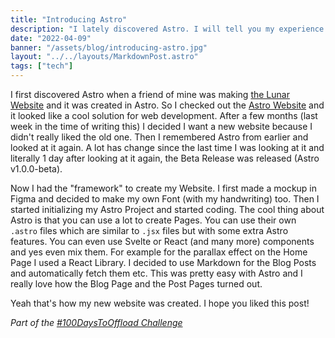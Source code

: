 ```yaml
---
title: "Introducing Astro"
description: "I lately discovered Astro. I will tell you my experience here!"
date: "2022-04-09"
banner: "/assets/blog/introducing-astro.jpg"
layout: "../../layouts/MarkdownPost.astro"
tags: ["tech"]
---
```


I first discovered Astro when a friend of mine was making [the Lunar Website](https://lunar-theme.github.io) and it was created in Astro. So I checked out the [Astro Website](https://astro.build) and it looked like a cool solution for web development.
After a few months (last week in the time of writing this) I decided I want a new website because I didn't really liked the old one.
Then I remembered Astro from earlier and looked at it again. A lot has change since the last time I was looking at it and literally 1 day after looking at it again, the Beta Release was released (Astro v1.0.0-beta).

Now I had the "framework" to create my Website. I first made a mockup in Figma and decided to make my own Font (with my handwriting) too.
Then I started initializing my Astro Project and started coding.
The cool thing about Astro is that you can use a lot to create Pages. You can use their own `.astro` files which are similar to `.jsx` files but with some extra Astro features.
You can even use Svelte or React (and many more) components and yes even mix them. For example for the parallax effect on the Home Page I used a React Library.
I decided to use Markdown for the Blog Posts and automatically fetch them etc. This was pretty easy with Astro and I really love how the Blog Page and the Post Pages turned out.

Yeah that's how my new website was created. I hope you liked this post!

_Part of the [#100DaysToOffload Challenge](./100DaysToOffload)_
